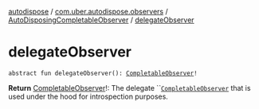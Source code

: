 [autodispose](../../index.md) / [com.uber.autodispose.observers](../index.md) / [AutoDisposingCompletableObserver](index.md) / [delegateObserver](./delegate-observer.md)

# delegateObserver

`abstract fun delegateObserver(): `[`CompletableObserver`](http://reactivex.io/RxJava/2.x/javadoc/io/reactivex/CompletableObserver.html)`!`

**Return**
[CompletableObserver](http://reactivex.io/RxJava/2.x/javadoc/io/reactivex/CompletableObserver.html)!: The delegate ``[`CompletableObserver`](http://reactivex.io/RxJava/2.x/javadoc/io/reactivex/CompletableObserver.html) that is used under the hood for introspection purposes.


